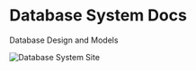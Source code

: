 # Database System Docs

Database Design and Models

![Database System Site]("https://db.rootxran.com/")